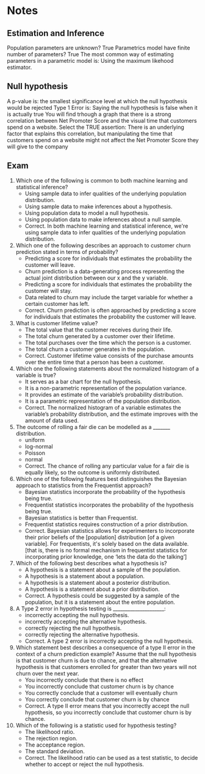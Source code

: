 # Notes

## Estimation and Inference

Population parameters are unknown? True
Parametrics model have finite number of parameters? True
The most common way of estimating parameters in a parametric model is: Using the maximum likehood estimator.

## Null hypothesis

A p-value is: the smallest significance level at which the null hypothesis would be rejected
Type 1 Error is: Saying the null hypothesis is false when it is actually true
You will find trhough a graph that there is a strong correlation between Net Promoter Score and the visual time that customers spend on a website. Select the TRUE assertion: There is an underlying factor that explains this correlation, but manipulating the time that customers spend on a website might not affect the Net Promoter Score they will give to the company

## Exam

1. Which one of the following is common to both machine learning and statistical inference?
    * Using sample data to infer qualities of the underlying population distribution.
    * Using sample data to make inferences about a hypothesis.
    * Using population data to model a null hypothesis.
    * Using population data to make inferences about a null sample.
    * Correct. In both machine learning and statistical inference, we're using sample data to infer qualities of the underlying population distribution.
1. Which one of the following describes an approach to customer churn prediction stated in terms of probability?
    * Predicting a score for individuals that estimates the probability the customer will leave.
    * Churn prediction is a data-generating process representing the actual joint distribution between our x and the y variable.
    * Predicting a score for individuals that estimates the probability the customer will stay.
    * Data related to churn may include the target variable for whether a certain customer has left.
    * Correct. Churn prediction is often approached by predicting a score for individuals that estimates the probability the customer will leave.
1. What is customer lifetime value?
    * The total value that the customer receives during their life.
    * The total churn generated by a customer over their lifetime.
    * The total purchases over the time which the person is a customer.
    * The total churn a customer generates in the population.
    * Correct. Customer lifetime value consists of the purchase amounts over the entire time that a person has been a customer.
1. Which one the following statements about the normalized histogram of a variable is true?
    * It serves as a bar chart for the null hypothesis.
    * It is a non-parametric representation of the population variance.
    * It provides an estimate of the variable’s probability distribution.
    * It is a parametric representation of the population distribution.
    * Correct. The normalized histogram of a variable estimates the variable’s probability distribution, and the estimate improves with the amount of data used.
1. The outcome of rolling a fair die can be modelled as a _______ distribution.
    * uniform
    * log-normal
    * Poisson
    * normal
    * Correct. The chance of rolling any particular value for a fair die is equally likely, so the outcome is uniformly distributed.
1. Which one of the following features best distinguishes the Bayesian approach to statistics from the Frequentist approach?
    * Bayesian statistics incorporate the probability of the hypothesis being true.
    * Frequentist statistics incorporates the probability of the hypothesis being true.
    * Bayesian statistics is better than Frequentist.
    * Frequentist statistics requires construction of a prior distribution.
    * Correct. Bayesian statistics allows for experimenters to incorporate their prior beliefs of the [population] distribution [of a given variable]. For frequentists, it's solely based on the data available. [that is, there is no formal mechanism in frequentist statistics for incorporating prior knowledge, one ‘lets the data do the talking’]
1. Which of the following best describes what a hypothesis is?
    * A hypothesis is a statement about a sample of the population.
    * A hypothesis is a statement about a population.
    * A hypothesis is a statement about a posterior distribution.
    * A hypothesis is a statement about a prior distribution.
    * Correct. A hypothesis could be suggested by a sample of the population, but it is a statement about the entire population.
1. A Type 2 error in hypothesis testing is _____________________:
    * incorrectly accepting the null hypothesis.
    * incorrectly accepting the alternative hypothesis.
    * correctly rejecting the null hypothesis.
    * correctly rejecting the alternative hypothesis.
    * Correct. A type 2 error is incorrectly accepting the null hypothesis.
1. Which statement best describes a consequence of a type II error in the context of a churn prediction example? Assume that the null hypothesis is that customer churn is due to chance, and that the alternative hypothesis is that customers enrolled for greater than two years will not churn over the next year.
    * You incorrectly conclude that there is no effect
    * You incorrectly conclude that customer churn is by chance
    * You correctly conclude that a customer will eventually churn
    * You correctly conclude that customer churn is by chance
    * Correct. A type II error means that you incorrectly accept the null hypothesis, so you incorrectly conclude that customer churn is by chance.
1. Which of the following is a statistic used for hypothesis testing?
    * The likelihood ratio.
    * The rejection region.
    * The acceptance region.
    * The standard deviation.
    * Correct. The likelihood ratio can be used as a test statistic, to decide whether to accept or reject the null hypothesis.
